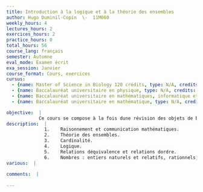 ```yaml
---
title: Introduction à la logique et à la théorie des ensembles
author: Hugo Duminil-Copin  \-  11M060
weekly_hours: 4
lectures_hours: 2
exercices_hours: 2
practice_hours: 0
total_hours: 56
course_lang: français
semester: Automne
eval_mode: Examen écrit
exa_session: Janvier
course_format: Cours, exercices
cursus:
  - {name: Master of Science in Biology 120 crédits, type: N/A, credits: 6}
  - {name: Baccalauréat universitaire en physique, type: N/A, credits: 5}
  - {name: Baccalauréat universitaire en mathématiques, informatique et sciences numériques, type: N/A, credits: 4}
  - {name: Baccalauréat universitaire en mathématique, type: N/A, credits: 6}

objective:  |
            Ce cours se compose à la fois dune révision des objets de base des mathématiques et dune introduction au raisonnement mathématique. Il a pour but dapprofondir et délargir les connaissances acquises au Collège, en insistant davantage sur les preuves et la communication et la formalisation des idées mathématiques.
description:  |
              1.	Raisonnement et communication mathématiques.
              2.	Théorie des ensembles.
              3.	Cardinalité.
              4.	Logique.
              5.	Relations déquivalence et relations dordre.
              6.	Nombres : entiers naturels et relatifs, rationnels, réels et complexes.
various:  |
          
comments:  |
           
---
```

